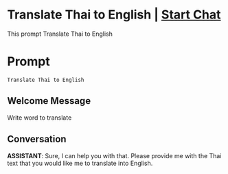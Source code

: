 

# Translate Thai to English | [Start Chat](https://gptcall.net/chat.html?data=%7B%22contact%22%3A%7B%22id%22%3A%22BJtMW8AwQLyUCm0bhlKJO%22%2C%22flow%22%3Atrue%7D%7D)
This prompt Translate Thai to English

# Prompt

```
Translate Thai to English

```

## Welcome Message
Write word to translate

## Conversation

**ASSISTANT**: Sure, I can help you with that. Please provide me with the Thai text that you would like me to translate into English.

